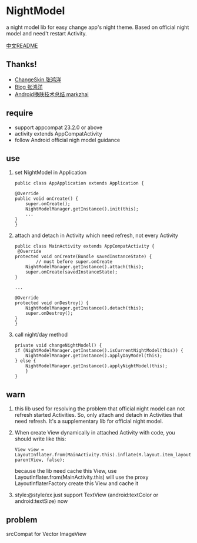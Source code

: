 # NightModel
a night model lib for easy change app's night theme. Based on official night model and need't restart Activity.

[中文README](https://github.com/achenglike/NightModel/blob/master/README_ZH.md)

##  Thanks!
* [ChangeSkin 张鸿洋](https://github.com/hongyangAndroid/ChangeSkin)
* [Blog 张鸿洋](http://blog.csdn.net/lmj623565791/article/details/51503977)
* [Android换肤技术总结 markzhai](http://blog.zhaiyifan.cn/2015/09/10/Android%E6%8D%A2%E8%82%A4%E6%8A%80%E6%9C%AF%E6%80%BB%E7%BB%93/)

## require
* support appcompat 23.2.0 or above
* activity extends AppCompatActivity
* follow Android official nigh model guidance

## use
1. set NightModel in Application
	```
	public class AppApplication extends Application {

    @Override
    public void onCreate() {
        super.onCreate();
        NightModelManager.getInstance().init(this);
        ...
    }
	}

	```
2. attach and detach in Activity which need refresh, not every Activity
	```
	public class MainActivity extends AppCompatActivity {
	 @Override
    protected void onCreate(Bundle savedInstanceState) {
    		// must before super.onCreate
        NightModelManager.getInstance().attach(this);
        super.onCreate(savedInstanceState);
    }
    
    ...
    
    @Override
    protected void onDestroy() {
        NightModelManager.getInstance().detach(this);
        super.onDestroy();
    }
	}
	```
3. call night/day method

	```
	private void changeNightModel() {
   	if (NightModelManager.getInstance().isCurrentNightModel(this)) {
		NightModelManager.getInstance().applyDayModel(this);
	} else {
		NightModelManager.getInstance().applyNightModel(this);
     	}
    }
	```
	
	
## warn
1. this lib used for resolving the problem that official night model can not refresh started Activities. So, only attach and detach in Activities that need refresh. It's a supplementary lib for official night model.

2. When create View dynamically in attached Activity with code, you should write like this:
	```
	View view = LayoutInflater.from(MainActivity.this).inflate(R.layout.item_layout, parentView, false);
	```
	because the lib need cache this View, use LayoutInflater.from(MainActivity.this) will use the proxy LayoutInflaterFactory create this View and cache it
3. style:@style/xx just support TextView (android:textColor or android:textSize) now


## problem

srcCompat for Vector ImageView
